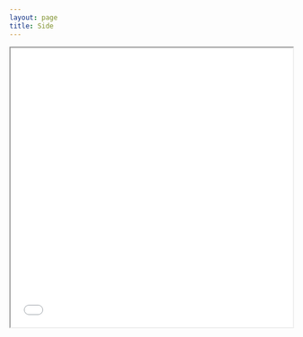 ```yaml
---
layout: page
title: Side
---
```

<style>
iframe {
  width: 1px;
  min-width: 100%;
}
</style>

<iframe src="./side.pdf#toolbar=0&zoom=40" width="100%" height="500px">
</iframe>

